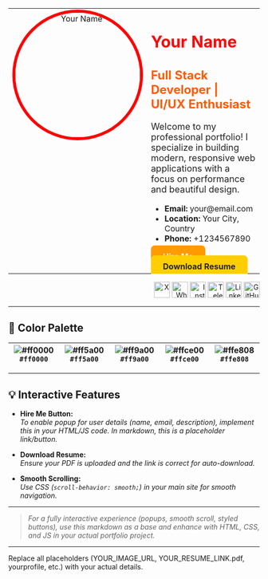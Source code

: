 <!-- Portfolio Front Page -->

<table>
  <tr>
    <td width="40%" align="center" valign="top">
      <!-- Large Profile Image -->
      <img src="YOUR_IMAGE_URL" alt="Your Name" width="250" style="border-radius:50%; border:6px solid #ff0000;">
    </td>
    <td width="60%" valign="top">
      <!-- Basic Details -->
      <h1 style="color:#ff0000;">Your Name</h1>
      <h2 style="color:#ff5a00;">Full Stack Developer | UI/UX Enthusiast</h2>
      <p style="font-size:18px; color:#222;">
        Welcome to my professional portfolio! I specialize in building modern, responsive web applications with a focus on performance and beautiful design.
      </p>
      <ul>
        <li><b>Email:</b> your@email.com</li>
        <li><b>Location:</b> Your City, Country</li>
        <li><b>Phone:</b> +1234567890</li>
      </ul>
      <!-- Buttons -->
      <a href="#hire-me" style="background:#ff9a00; color:white; padding:12px 24px; border-radius:8px; text-decoration:none; font-weight:bold;">Hire Me</a>
      &nbsp;
      <a href="YOUR_RESUME_LINK.pdf" download style="background:#ffce00; color:#222; padding:12px 24px; border-radius:8px; text-decoration:none; font-weight:bold;">Download Resume</a>
    </td>
  </tr>
</table>

<!-- Social Media (top-right corner style, but markdown can't position absolutely) -->
<p align="right">
  <a href="https://x.com/yourprofile"><img src="https://cdn.jsdelivr.net/gh/simple-icons/simple-icons/icons/x.svg" width="32" alt="X"></a>
  <a href="https://wa.me/yourwhatsappnumber"><img src="https://cdn.jsdelivr.net/gh/simple-icons/simple-icons/icons/whatsapp.svg" width="32" alt="WhatsApp"></a>
  <a href="https://instagram.com/yourprofile"><img src="https://cdn.jsdelivr.net/gh/simple-icons/simple-icons/icons/instagram.svg" width="32" alt="Instagram"></a>
  <a href="https://t.me/yourprofile"><img src="https://cdn.jsdelivr.net/gh/simple-icons/simple-icons/icons/telegram.svg" width="32" alt="Telegram"></a>
  <a href="https://linkedin.com/in/yourprofile"><img src="https://cdn.jsdelivr.net/gh/simple-icons/simple-icons/icons/linkedin.svg" width="32" alt="LinkedIn"></a>
  <a href="https://github.com/yourprofile"><img src="https://cdn.jsdelivr.net/gh/simple-icons/simple-icons/icons/github.svg" width="32" alt="GitHub"></a>
</p>

---

## 🎨 Color Palette

| ![#ff0000](https://via.placeholder.com/24/ff0000/000000?text=+) `#ff0000` | ![#ff5a00](https://via.placeholder.com/24/ff5a00/000000?text=+) `#ff5a00` | ![#ff9a00](https://via.placeholder.com/24/ff9a00/000000?text=+) `#ff9a00` | ![#ffce00](https://via.placeholder.com/24/ffce00/000000?text=+) `#ffce00` | ![#ffe808](https://via.placeholder.com/24/ffe808/000000?text=+) `#ffe808` |
|---|---|---|---|---|

---

## 💡 Interactive Features

- **Hire Me Button:**  
  _To enable popup for user details (name, email, description), implement this in your HTML/JS code. In markdown, this is a placeholder link/button._

- **Download Resume:**  
  _Ensure your PDF is uploaded and the link is correct for auto-download._

- **Smooth Scrolling:**  
  _Use CSS (`scroll-behavior: smooth;`) in your main site for smooth navigation._

---

> _For a fully interactive experience (popups, smooth scroll, styled buttons), use this markdown as a base and enhance with HTML, CSS, and JS in your actual portfolio project._

---

Replace all placeholders (YOUR_IMAGE_URL, YOUR_RESUME_LINK.pdf, yourprofile, etc.) with your actual details.
